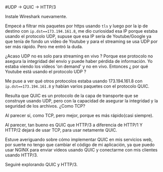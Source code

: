 
#UDP -> QUIC -> HTTP/3

Instale Wireshark nuevamente.


Empecé a filtrar mis paquetes por https usando `tls` y luego por la ip de destino con `ip.dst==173.194.161.8`, me dio curiosidad esa IP porque estaba usando el protocolo UDP, supuse que esa IP sería de Youtube/Google ya que tenía de fondo un vídeo de Youtube y para el streaming se usa UDP por ser más rápido. Pero me entró la duda. 


¿Acaso UDP no es solo para streaming en vivo ? Porque ese protocolo no asegura la integridad del envío y puede haber pérdida de información. Yo estaba viendo los vídeos 'on demand' y no en vivo. Entonces ¿ por qué Youtube está usando el protocolo UDP ? 


Me puse a ver qué otros protocolos estaba usando 173.194.161.8 con `ip.dst==173.194.161.8` y habían varios paquetes con el protocolo QUIC.


Resulta que QUIC es un protocolo de la capa de transporte que se construye usando UDP, pero con la capacidad de asegurar la integridad y la seguridad de los archivos. ¿Como TCP?


Al parecer sí, como TCP, pero mejor, porque es más rápido(casi siempre).


Al parecer, tan bueno es QUIC que HTTP/3 a diferencia de HTTP/1 Y HTTP/2 dejará de usar TCP, para usar netamente QUIC.


Estuve averiguando sobre cómo implementar QUIC en mis servicios web, por suerte no tengo que cambiar el código de mi aplicación, ya que puedo usar NGINX para enviar vídeos usando QUIC y conectarme con mis clientes usando HTTP/3. 


Seguiré explorando QUIC y HTTP/3.

